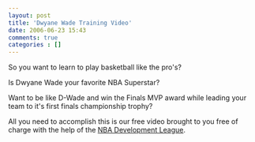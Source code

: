 ```yaml
---
layout: post
title: 'Dwyane Wade Training Video'
date: 2006-06-23 15:43
comments: true
categories : []
---  
```


So you want to learn to play basketball like the pro's?

Is Dwyane Wade your favorite NBA Superstar?

Want to be like D-Wade and win the Finals MVP award while leading your team to it's first finals championship trophy?

All you need to accomplish this is our free video brought to you free of charge with the help of the <a href="http://www.nba.com/dleague/">NBA Development League</a>.

<object width="425" height="350"><param name="movie" value="http://www.youtube.com/v/ccDyp2aRRCg"></param><embed src="http://www.youtube.com/v/ccDyp2aRRCg" type="application/x-shockwave-flash" width="425" height="350"></embed></object>

